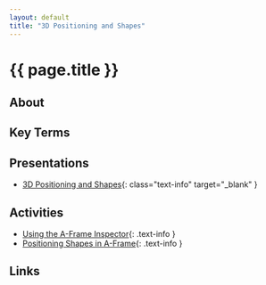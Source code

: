 ```yaml
---
layout: default
title: "3D Positioning and Shapes"
---
```


# {{ page.title }}

## About

## Key Terms

## Presentations

- [3D Positioning and Shapes](presentation/3d.pdf){: class="text-info" target="_blank" } <i class="fas fa-file-pdf session-icon"></i>

## Activities

- [Using the A-Frame Inspector](activity_inspector){: .text-info }
- [Positioning Shapes in A-Frame](activity_shapes){: .text-info }

## Links


